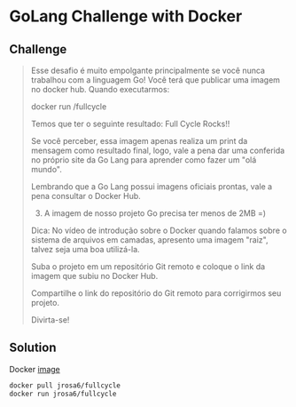 # GoLang Challenge with Docker

## Challenge

> Esse desafio é muito empolgante principalmente se você nunca trabalhou com a linguagem Go!
> Você terá que publicar uma imagem no docker hub. Quando executarmos:
>
> docker run <seu-user>/fullcycle
>
> Temos que ter o seguinte resultado: Full Cycle Rocks!!
>
> Se você perceber, essa imagem apenas realiza um print da mensagem como resultado final, logo, vale a pena dar uma conferida no próprio site da Go Lang para aprender como fazer um "olá mundo".
>
> Lembrando que a Go Lang possui imagens oficiais prontas, vale a pena consultar o Docker Hub.
>
> 3.  A imagem de nosso projeto Go precisa ter menos de 2MB =)
>
> Dica: No vídeo de introdução sobre o Docker quando falamos sobre o sistema de arquivos em camadas, apresento uma imagem "raiz", talvez seja uma boa utilizá-la.
>
> Suba o projeto em um repositório Git remoto e coloque o link da imagem que subiu no Docker Hub.
>
> Compartilhe o link do repositório do Git remoto para corrigirmos seu projeto.
>
> Divirta-se!

## Solution

Docker [image](https://hub.docker.com/r/jrosa6/fullcycle)

```bash
docker pull jrosa6/fullcycle
docker run jrosa6/fullcycle
```
